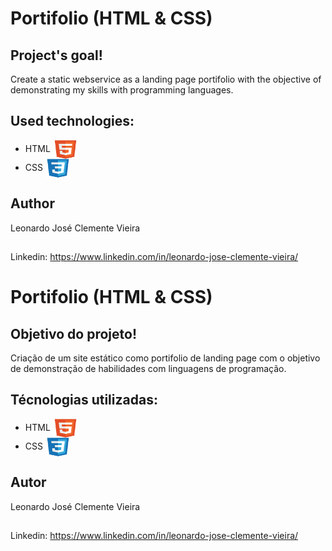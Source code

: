 # Portifolio (HTML & CSS)
## Project's goal!
Create a static webservice as a landing page portifolio with the objective of demonstrating my skills with programming languages.
## Used technologies:
- HTML <img align="center" height="30" width="40" src="https://raw.githubusercontent.com/devicons/devicon/master/icons/html5/html5-original.svg" />
- CSS <img align="center" height="30" width="40" src="https://raw.githubusercontent.com/devicons/devicon/master/icons/css3/css3-original.svg" />
## Author
Leonardo José Clemente Vieira
##
Linkedin: https://www.linkedin.com/in/leonardo-jose-clemente-vieira/
##
# Portifolio (HTML & CSS)
## Objetivo do projeto!
Criação de um site estático como portifolio de landing page com o objetivo de demonstração de habilidades com linguagens de programação.
## Técnologias utilizadas:
- HTML <img align="center" height="30" width="40" src="https://raw.githubusercontent.com/devicons/devicon/master/icons/html5/html5-original.svg" />
- CSS <img align="center" height="30" width="40" src="https://raw.githubusercontent.com/devicons/devicon/master/icons/css3/css3-original.svg" />
## Autor
Leonardo José Clemente Vieira
##
Linkedin: https://www.linkedin.com/in/leonardo-jose-clemente-vieira/


